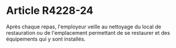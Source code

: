 # Article R4228-24

  
Après chaque repas, l'employeur veille au nettoyage du local de restauration ou de l'emplacement permettant de se restaurer et des équipements qui y sont installés.